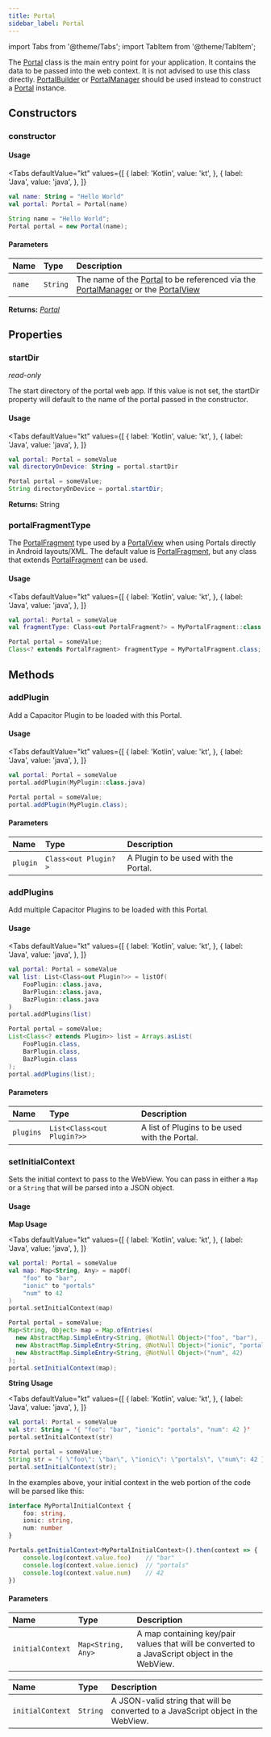 ```yaml
---
title: Portal
sidebar_label: Portal
---
```


import Tabs from '@theme/Tabs';
import TabItem from '@theme/TabItem';

The [Portal](./portal) class is the main entry point for your application. It contains the data to be passed into the web context. It is not advised to use this class directly. [PortalBuilder](./portal-builder) or [PortalManager](./portal-manager) should be used instead to construct a [Portal](./portal) instance.

## Constructors

### constructor

#### Usage 

<Tabs 
    defaultValue="kt" 
    values={[
        { label: 'Kotlin', value: 'kt', },
        { label: 'Java', value: 'java', },
    ]}
>
<TabItem value="kt">

```kotlin
val name: String = "Hello World"
val portal: Portal = Portal(name)
``` 

</TabItem>
<TabItem value="java">

```java
String name = "Hello World";
Portal portal = new Portal(name);
``` 

</TabItem>
</Tabs>

#### Parameters

Name | Type | Description
:------ | :------ | :------ 
`name` | `String` | The name of the [Portal](./portal) to be referenced via the [PortalManager](./portal-manager) or the [PortalView](./portal-view)

**Returns:** <span class="return-code">[*Portal*](./portal)</span>

## Properties

### startDir
_read-only_

The start directory of the portal web app. If this value is not set, the startDir property will default to the name of the portal passed in the constructor.

#### Usage 

<Tabs 
    defaultValue="kt" 
    values={[
        { label: 'Kotlin', value: 'kt', },
        { label: 'Java', value: 'java', },
    ]}
>
<TabItem value="kt">

```kotlin
val portal: Portal = someValue
val directoryOnDevice: String = portal.startDir
``` 

</TabItem>
<TabItem value="java">

```java
Portal portal = someValue;
String directoryOnDevice = portal.startDir;
``` 

</TabItem>
</Tabs>

**Returns:** <span class="return-code">String</span>

### portalFragmentType
The [PortalFragment](./portal-fragment) type used by a [PortalView](./portal-view) when using Portals directly in Android layouts/XML. The default value is [PortalFragment](./portal-fragment), but any class that extends [PortalFragment](./portal-fragment) can be used.

#### Usage 

<Tabs 
    defaultValue="kt" 
    values={[
        { label: 'Kotlin', value: 'kt', },
        { label: 'Java', value: 'java', },
    ]}
>
<TabItem value="kt">

```kotlin
val portal: Portal = someValue
val fragmentType: Class<out PortalFragment?> = MyPortalFragment::class.java
``` 

</TabItem>
<TabItem value="java">

```java
Portal portal = someValue;
Class<? extends PortalFragment> fragmentType = MyPortalFragment.class;
``` 

</TabItem>
</Tabs>

## Methods

### addPlugin

Add a Capacitor Plugin to be loaded with this Portal.

#### Usage 

<Tabs 
    defaultValue="kt" 
    values={[
        { label: 'Kotlin', value: 'kt', },
        { label: 'Java', value: 'java', },
    ]}
>
<TabItem value="kt">

```kotlin
val portal: Portal = someValue
portal.addPlugin(MyPlugin::class.java)
```

</TabItem>
<TabItem value="java">

```java
Portal portal = someValue;
portal.addPlugin(MyPlugin.class);
``` 

</TabItem>
</Tabs>

#### Parameters

Name | Type | Description
:------ | :------ | :------
`plugin` | `Class<out Plugin?>` | A Plugin to be used with the Portal.

### addPlugins

Add multiple Capacitor Plugins to be loaded with this Portal.

#### Usage 

<Tabs 
    defaultValue="kt" 
    values={[
        { label: 'Kotlin', value: 'kt', },
        { label: 'Java', value: 'java', },
    ]}
>
<TabItem value="kt">

```kotlin
val portal: Portal = someValue
val list: List<Class<out Plugin?>> = listOf(
    FooPlugin::class.java,
    BarPlugin::class.java,
    BazPlugin::class.java
)
portal.addPlugins(list)
``` 

</TabItem>
<TabItem value="java">

```java
Portal portal = someValue;
List<Class<? extends Plugin>> list = Arrays.asList(
    FooPlugin.class,
    BarPlugin.class,
    BazPlugin.class
);
portal.addPlugins(list);
``` 

</TabItem>
</Tabs>

#### Parameters

Name | Type | Description
:------ | :------ | :------
`plugins` | `List<Class<out Plugin?>>` | A list of Plugins to be used with the Portal.

### setInitialContext

Sets the initial context to pass to the WebView. You can pass in either a `Map` or a `String` that will be parsed into a JSON object.

#### Usage 

**Map Usage**

<Tabs 
    defaultValue="kt" 
    values={[
        { label: 'Kotlin', value: 'kt', },
        { label: 'Java', value: 'java', },
    ]}
>
<TabItem value="kt">

```kotlin
val portal: Portal = someValue
val map: Map<String, Any> = mapOf(
    "foo" to "bar", 
    "ionic" to "portals"
    "num" to 42
)
portal.setInitialContext(map)
``` 

</TabItem>
<TabItem value="java">

```java
Portal portal = someValue;
Map<String, Object> map = Map.ofEntries(
  new AbstractMap.SimpleEntry<String, @NotNull Object>("foo", "bar"),
  new AbstractMap.SimpleEntry<String, @NotNull Object>("ionic", "portals"),
  new AbstractMap.SimpleEntry<String, @NotNull Object>("num", 42)
);
portal.setInitialContext(map);
``` 

</TabItem>
</Tabs>

**String Usage**

<Tabs 
    defaultValue="kt" 
    values={[
        { label: 'Kotlin', value: 'kt', },
        { label: 'Java', value: 'java', },
    ]}
>
<TabItem value="kt">

```kotlin
val portal: Portal = someValue
val str: String = '{ "foo": "bar", "ionic": "portals", "num": 42 }'
portal.setInitialContext(str)
``` 

</TabItem>
<TabItem value="java">

```java
Portal portal = someValue;
String str = "{ \"foo\": \"bar\", \"ionic\": \"portals\", \"num\": 42 }";
portal.setInitialContext(str);
``` 

</TabItem>
</Tabs>

In the examples above, your initial context in the web portion of the code will be parsed like this:

```typescript
interface MyPortalInitialContext {
    foo: string,
    ionic: string,
    num: number
}

Portals.getInitialContext<MyPortalInitialContext>().then(context => {
    console.log(context.value.foo)    // "bar"
    console.log(context.value.ionic)  // "portals"
    console.log(context.value.num)    // 42
})
```

#### Parameters

Name | Type | Description
:------ | :------ | :------
`initialContext` | `Map<String, Any>` | A map containing key/pair values that will be converted to a JavaScript object in the WebView.

Name | Type | Description
:------ | :------ | :------
`initialContext` | `String` | A JSON-valid string that will be converted to a JavaScript object in the WebView.
